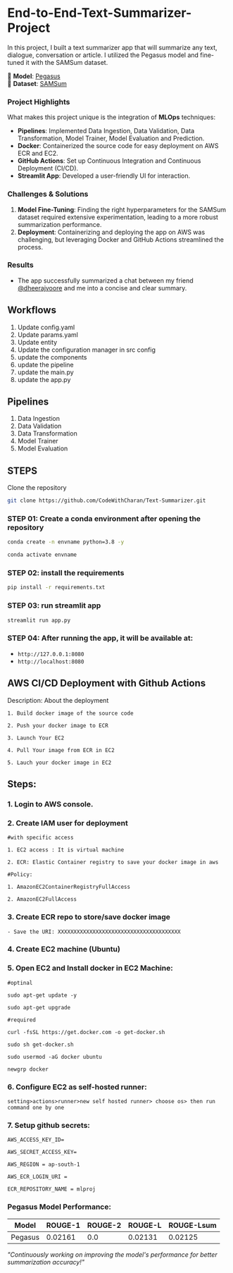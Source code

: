 # End-to-End-Text-Summarizer-Project

In this project, I built a text summarizer app that will summarize any text, dialogue, conversation or article. I utilized the Pegasus model and fine-tuned it with the SAMSum dataset.

🔗 **Model**: [Pegasus](https://huggingface.co/docs/transformers/en/model_doc/pegasus)  
🔗 **Dataset**: [SAMSum](https://huggingface.co/datasets/Samsung/samsum)

### **Project Highlights**
What makes this project unique is the integration of **MLOps** techniques:
- **Pipelines**: Implemented Data Ingestion, Data Validation, Data Transformation, Model Trainer, Model Evaluation and Prediction.
- **Docker**: Containerized the source code for easy deployment on AWS ECR and EC2.
- **GitHub Actions**: Set up Continuous Integration and Continuous Deployment (CI/CD).
- **Streamlit App**: Developed a user-friendly UI for interaction.

### **Challenges & Solutions**
1. **Model Fine-Tuning**: Finding the right hyperparameters for the SAMSum dataset required extensive experimentation, leading to a more robust summarization performance.
2. **Deployment**: Containerizing and deploying the app on AWS was challenging, but leveraging Docker and GitHub Actions streamlined the process.

### **Results**
- The app successfully summarized a chat between my friend [@dheerajvoore](https://www.linkedin.com/in/dheerajvoore/) and me into a concise and clear summary.

## Workflows

1. Update config.yaml
2. Update params.yaml
3. Update entity
4. Update the configuration manager in src config
5. update the components
6. update the pipeline
7. update the main.py
8. update the app.py

## Pipelines

1. Data Ingestion
2. Data Validation
3. Data Transformation
4. Model Trainer
5. Model Evaluation

## STEPS

Clone the repository

```bash
git clone https://github.com/CodeWithCharan/Text-Summarizer.git
```
### STEP 01: Create a conda environment after opening the repository

```bash
conda create -n envname python=3.8 -y
```

```bash
conda activate envname
```


### STEP 02: install the requirements
```bash
pip install -r requirements.txt
```

### STEP 03: run streamlit app
```bash
streamlit run app.py
```

### STEP 04: After running the app, it will be available at:

- `http://127.0.0.1:8080`
- `http://localhost:8080`

## AWS CI/CD Deployment with Github Actions

Description: About the deployment

	1. Build docker image of the source code

	2. Push your docker image to ECR

	3. Launch Your EC2 

	4. Pull Your image from ECR in EC2

	5. Lauch your docker image in EC2
## Steps:

### 1. Login to AWS console.

### 2. Create IAM user for deployment

	#with specific access

	1. EC2 access : It is virtual machine

	2. ECR: Elastic Container registry to save your docker image in aws

	#Policy:

	1. AmazonEC2ContainerRegistryFullAccess

	2. AmazonEC2FullAccess

	
### 3. Create ECR repo to store/save docker image
    - Save the URI: XXXXXXXXXXXXXXXXXXXXXXXXXXXXXXXXXXXXXXX

### 4. Create EC2 machine (Ubuntu) 

### 5. Open EC2 and Install docker in EC2 Machine:
	
	#optinal

	sudo apt-get update -y

	sudo apt-get upgrade
	
	#required

	curl -fsSL https://get.docker.com -o get-docker.sh

	sudo sh get-docker.sh

	sudo usermod -aG docker ubuntu

	newgrp docker
	
### 6. Configure EC2 as self-hosted runner:
    setting>actions>runner>new self hosted runner> choose os> then run command one by one


### 7. Setup github secrets:

    AWS_ACCESS_KEY_ID=

    AWS_SECRET_ACCESS_KEY=

    AWS_REGION = ap-south-1

    AWS_ECR_LOGIN_URI =

    ECR_REPOSITORY_NAME = mlproj

### **Pegasus Model Performance**:

| Model   | ROUGE-1   | ROUGE-2 | ROUGE-L | ROUGE-Lsum |
|---------|-----------|---------|---------|------------|
| Pegasus | 0.02161   | 0.0     | 0.02131 | 0.02125    |

*"Continuously working on improving the model's performance for better summarization accuracy!"*